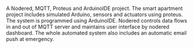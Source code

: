 A Nodered, MQTT, Proteus and ArduinoIDE project.
The smart apartment project includes simulated Arduino, sensors and actuators using proteus. The system is programmed using ArduinoIDE. Nodered controls data flows in and out of MQTT server and maintains user interface by nodered dashboard. 
The whole automated system also includes an automatic email push at emergency. 
